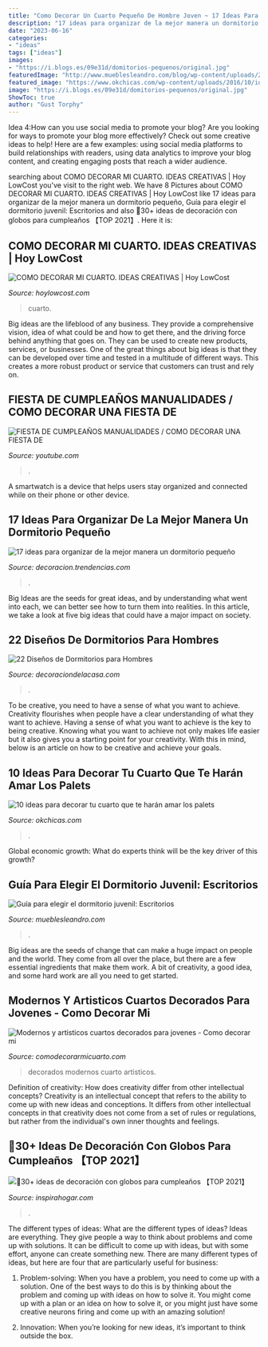 ```yaml
---
title: "Como Decorar Un Cuarto Pequeño De Hombre Joven ~ 17 Ideas Para Organizar De La Mejor Manera Un Dormitorio Pequeño"
description: "17 ideas para organizar de la mejor manera un dormitorio pequeño"
date: "2023-06-16"
categories:
- "ideas"
tags: ["ideas"]
images:
- "https://i.blogs.es/09e31d/domitorios-pequenos/original.jpg"
featuredImage: "http://www.mueblesleandro.com/blog/wp-content/uploads/2016/04/H103_Det01_Baja.jpg"
featured_image: "https://www.okchicas.com/wp-content/uploads/2016/10/ideas-dormitorio-con-palets.jpg"
image: "https://i.blogs.es/09e31d/domitorios-pequenos/original.jpg"
ShowToc: true
author: "Gust Torphy"
---
```



Idea 4:How can you use social media to promote your blog?
Are you looking for ways to promote your blog more effectively? Check out some creative ideas to help! Here are a few examples: using social media platforms to build relationships with readers, using data analytics to improve your blog content, and creating engaging posts that reach a wider audience.

	

		
searching about COMO DECORAR MI CUARTO. IDEAS CREATIVAS | Hoy LowCost you've visit to the right web. We have 8 Pictures about COMO DECORAR MI CUARTO. IDEAS CREATIVAS | Hoy LowCost like 17 ideas para organizar de la mejor manera un dormitorio pequeño, Guía para elegir el dormitorio juvenil: Escritorios and also 🥇30+ ideas de decoración con globos para cumpleaños 【TOP 2021】. Here it is:
		
    
## COMO DECORAR MI CUARTO. IDEAS CREATIVAS | Hoy LowCost

<img loading=lazy src="http://hoylowcost.com/wp-content/uploads/2015/06/decoracion-dormitorio-panel-cabecero.jpg" onerror="this.onerror=null;this.src='https://tse1.mm.bing.net/th?id=OIP.kQA-smpydKVKNg5-BRnZMAHaFG&amp;pid=15.1';" alt="COMO DECORAR MI CUARTO. IDEAS CREATIVAS | Hoy LowCost">

_Source: hoylowcost.com_

>cuarto. 

	

Big ideas are the lifeblood of any business. They provide a comprehensive vision, idea of what could be and how to get there, and the driving force behind anything that goes on. They can be used to create new products, services, or businesses. One of the great things about big ideas is that they can be developed over time and tested in a multitude of different ways. This creates a more robust product or service that customers can trust and rely on.

    
## FIESTA DE CUMPLEAÑOS MANUALIDADES / COMO DECORAR UNA FIESTA DE

<img loading=lazy src="https://i.ytimg.com/vi/K1q9ln2Rbow/maxresdefault.jpg" onerror="this.onerror=null;this.src='https://tse1.mm.bing.net/th?id=OIP.CVCWbjfnhS4spWwgNRJS0wHaEK&amp;pid=15.1';" alt="FIESTA DE CUMPLEAÑOS MANUALIDADES / COMO DECORAR UNA FIESTA DE">

_Source: youtube.com_

>. 

	

A smartwatch is a device that helps users stay organized and connected while on their phone or other device.

    
## 17 Ideas Para Organizar De La Mejor Manera Un Dormitorio Pequeño

<img loading=lazy src="https://i.blogs.es/09e31d/domitorios-pequenos/original.jpg" onerror="this.onerror=null;this.src='https://tse4.mm.bing.net/th?id=OIP.UbaSOPoVQlX50GDqqsUhUAHaE2&amp;pid=15.1';" alt="17 ideas para organizar de la mejor manera un dormitorio pequeño">

_Source: decoracion.trendencias.com_

>. 

	

Big Ideas are the seeds for great ideas, and by understanding what went into each, we can better see how to turn them into realities. In this article, we take a look at five big ideas that could have a major impact on society.

    
## 22 Diseños De Dormitorios Para Hombres

<img loading=lazy src="http://decoraciondelacasa.com/wp-content/uploads/2015/01/decorar-dormitorio-hombre-10.jpg" onerror="this.onerror=null;this.src='https://tse2.mm.bing.net/th?id=OIP.SdotIvfnKaSOhhjOcrODpgHaIj&amp;pid=15.1';" alt="22 Diseños de Dormitorios para Hombres">

_Source: decoraciondelacasa.com_

>. 

	

To be creative, you need to have a sense of what you want to achieve.
Creativity flourishes when people have a clear understanding of what they want to achieve. Having a sense of what you want to achieve is the key to being creative. Knowing what you want to achieve not only makes life easier but it also gives you a starting point for your creativity. With this in mind, below is an article on how to be creative and achieve your goals.

    
## 10 Ideas Para Decorar Tu Cuarto Que Te Harán Amar Los Palets

<img loading=lazy src="https://www.okchicas.com/wp-content/uploads/2016/10/ideas-dormitorio-con-palets.jpg" onerror="this.onerror=null;this.src='https://tse4.mm.bing.net/th?id=OIP.ibAff3NX21eDdP7igAZ-zQHaD3&amp;pid=15.1';" alt="10 ideas para decorar tu cuarto que te harán amar los palets">

_Source: okchicas.com_

>. 

	

Global economic growth: What do experts think will be the key driver of this growth?
 

    
## Guía Para Elegir El Dormitorio Juvenil: Escritorios

<img loading=lazy src="http://www.mueblesleandro.com/blog/wp-content/uploads/2016/04/H103_Det01_Baja.jpg" onerror="this.onerror=null;this.src='https://tse4.mm.bing.net/th?id=OIP.gcXKpR2OWKik8T6pNGIkmQHaLF&amp;pid=15.1';" alt="Guía para elegir el dormitorio juvenil: Escritorios">

_Source: mueblesleandro.com_

>. 

	

Big ideas are the seeds of change that can make a huge impact on people and the world. They come from all over the place, but there are a few essential ingredients that make them work. A bit of creativity, a good idea, and some hard work are all you need to get started.

    
## Modernos Y Artisticos Cuartos Decorados Para Jovenes - Como Decorar Mi

<img loading=lazy src="https://comodecorarmicuarto.com/wp-content/uploads/2018/12/ideas-para-cuartos-decorados-para-jovenes.jpg" onerror="this.onerror=null;this.src='https://tse3.mm.bing.net/th?id=OIP.LBH_TzW33yv1I-o8UxBsSQHaE2&amp;pid=15.1';" alt="Modernos y artisticos cuartos decorados para jovenes - Como decorar mi">

_Source: comodecorarmicuarto.com_

>decorados modernos cuarto artisticos. 

	

Definition of creativity: How does creativity differ from other intellectual concepts?
Creativity is an intellectual concept that refers to the ability to come up with new ideas and conceptions. It differs from other intellectual concepts in that creativity does not come from a set of rules or regulations, but rather from the individual's own inner thoughts and feelings.

    
## 🥇30+ Ideas De Decoración Con Globos Para Cumpleaños 【TOP 2021】

<img loading=lazy src="https://2.bp.blogspot.com/-cv3LOsGuYS8/VUTQzXXs_tI/AAAAAAAALlk/qXpws2qvCDc/s1600/96-e1405976854692.jpg" onerror="this.onerror=null;this.src='https://tse4.mm.bing.net/th?id=OIP.kfzRpLiLPrDqMTiO2wvvFwHaLG&amp;pid=15.1';" alt="🥇30+ ideas de decoración con globos para cumpleaños 【TOP 2021】">

_Source: inspirahogar.com_

>. 

	

The different types of ideas: What are the different types of ideas?
Ideas are everything. They give people a way to think about problems and come up with solutions. It can be difficult to come up with ideas, but with some effort, anyone can create something new. There are many different types of ideas, but here are four that are particularly useful for business:
1. Problem-solving: When you have a problem, you need to come up with a solution. One of the best ways to do this is by thinking about the problem and coming up with ideas on how to solve it. You might come up with a plan or an idea on how to solve it, or you might just have some creative neurons firing and come up with an amazing solution!

2. Innovation: When you’re looking for new ideas, it’s important to think outside the box.

